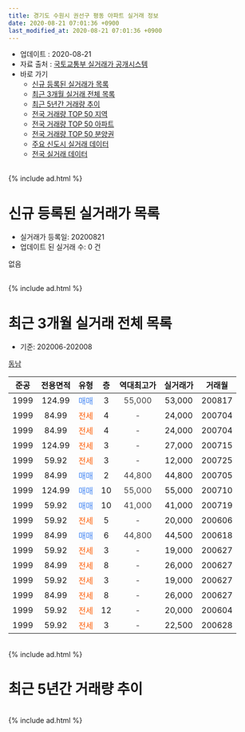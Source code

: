 ```yaml
---
title: 경기도 수원시 권선구 평동 아파트 실거래 정보
date: 2020-08-21 07:01:36 +0900
last_modified_at: 2020-08-21 07:01:36 +0900
---
```


* 업데이트 : 2020-08-21
* 자료 출처 : [국토교통부 실거래가 공개시스템](http://rt.molit.go.kr)
* 바로 가기
    * [신규 등록된 실거래가 목록](#신규-등록된-실거래가-목록)
    * [최근 3개월 실거래 전체 목록](#최근-3개월-실거래-전체-목록)
    * [최근 5년간 거래량 추이](#최근-5년간-거래량-추이)
    * [전국 거래량 TOP 50 지역](https://inasie.github.io/apt-trade-info/최근-3개월-전국에서-가장-거래가-많이-발생한-지역)
    * [전국 거래량 TOP 50 아파트](https://inasie.github.io/apt-trade-info/최근-3개월-전국에서-가장-거래가-많이-발생한-아파트)
    * [전국 거래량 TOP 50 분양권](https://inasie.github.io/apt-trade-info/최근-3개월-전국에서-가장-거래가-많이-발생한-분양권)
    * [주요 신도시 실거래 데이터](https://inasie.github.io/apt-trade-info/주요-신도시)
    * [전국 실거래 데이터](https://inasie.github.io/apt-trade-info/전국)
<br>
{% include ad.html %}
<br>

# 신규 등록된 실거래가 목록
* 실거래가 등록일: 20200821
* 업데이트 된 실거래 수: 0 건

없음

<br>
{% include ad.html %}
<br>

# 최근 3개월 실거래 전체 목록
* 기준: 202006-202008


[동남](https://search.naver.com/search.naver?query=%EA%B2%BD%EA%B8%B0%EB%8F%84+%EC%88%98%EC%9B%90%EC%8B%9C+%EA%B6%8C%EC%84%A0%EA%B5%AC+%ED%8F%89%EB%8F%99+%EB%8F%99%EB%82%A8)

|준공|전용면적|유형|층|역대최고가|실거래가|거래월|
|:---:|:---:|:---:|:---:|:---:|:---:|:---:|
|1999|124.99|<span style="color:#4285f3">매매</span>|3|<span style="color:#444444">55,000</span>|53,000|200817|
|1999|84.99|<span style="color:#ff5a00">전세</span>|4|<span style="color:#444444">-</span>|24,000|200704|
|1999|84.99|<span style="color:#ff5a00">전세</span>|4|<span style="color:#444444">-</span>|24,000|200704|
|1999|124.99|<span style="color:#ff5a00">전세</span>|3|<span style="color:#444444">-</span>|27,000|200715|
|1999|59.92|<span style="color:#ff5a00">전세</span>|3|<span style="color:#444444">-</span>|12,000|200725|
|1999|84.99|<span style="color:#4285f3">매매</span>|2|<span style="color:#444444">44,800</span>|44,800|200705|
|1999|124.99|<span style="color:#4285f3">매매</span>|10|<span style="color:#444444">55,000</span>|55,000|200710|
|1999|59.92|<span style="color:#4285f3">매매</span>|10|<span style="color:#444444">41,000</span>|41,000|200719|
|1999|59.92|<span style="color:#ff5a00">전세</span>|5|<span style="color:#444444">-</span>|20,000|200606|
|1999|84.99|<span style="color:#4285f3">매매</span>|6|<span style="color:#444444">44,800</span>|44,500|200618|
|1999|59.92|<span style="color:#ff5a00">전세</span>|3|<span style="color:#444444">-</span>|19,000|200627|
|1999|84.99|<span style="color:#ff5a00">전세</span>|8|<span style="color:#444444">-</span>|26,000|200627|
|1999|59.92|<span style="color:#ff5a00">전세</span>|3|<span style="color:#444444">-</span>|19,000|200627|
|1999|84.99|<span style="color:#ff5a00">전세</span>|8|<span style="color:#444444">-</span>|26,000|200627|
|1999|59.92|<span style="color:#ff5a00">전세</span>|12|<span style="color:#444444">-</span>|20,000|200604|
|1999|59.92|<span style="color:#ff5a00">전세</span>|3|<span style="color:#444444">-</span>|22,500|200628|


<br>
{% include ad.html %}
<br>

# 최근 5년간 거래량 추이


<div style="width:100%;">
    <canvas id="deal_progress" height="200"></canvas>
</div>

<script>
new Chart(document.getElementById("deal_progress"), {
    type: 'line',
    data: {
        labels: ['201508','201509','201510','201511','201512','201601','201602','201603','201604','201605','201606','201607','201608','201609','201610','201611','201612','201701','201702','201703','201704','201705','201706','201707','201708','201709','201710','201711','201712','201801','201802','201803','201804','201805','201806','201807','201808','201809','201810','201811','201812','201901','201902','201903','201904','201905','201906','201907','201908','201909','201910','201911','201912','202001','202002','202003','202004','202005','202006','202007','202008'],
        datasets: [{
            label: '매매',
            pointRadius: 1,
            data: [4, 3, 3, 3, 2, 1, 4, 4, 4, 4, 4, 7, 6, 3, 3, 1, 5, 5, 7, 4, 3, 3, 5, 5, 2, 3, 4, 5, 0, 5, 5, 5, 2, 3, 4, 1, 13, 12, 6, 2, 6, 1, 3, 3, 0, 3, 3, 3, 4, 1, 4, 5, 9, 8, 6, 0, 0, 2, 1, 3, 1],
            borderColor: "rgba(255, 201, 14, 1)",
            backgroundColor: "rgba(255, 201, 14, 0.5)",
            fill: false,
            lineTension: 0
        },{
            label: '전월세',
            pointRadius: 1,
            data: [4, 5, 2, 3, 2, 0, 3, 8, 4, 2, 8, 1, 3, 1, 6, 4, 2, 0, 2, 7, 2, 2, 1, 2, 3, 2, 1, 8, 0, 4, 3, 4, 4, 0, 3, 3, 2, 7, 1, 4, 6, 4, 2, 2, 3, 8, 2, 3, 4, 0, 5, 4, 3, 6, 10, 5, 3, 3, 7, 4, 0],
            borderColor: "rgba(0, 141, 185, 1)",
            backgroundColor: "rgba(0, 141, 185, 0.5)",
            fill: false,
            lineTension: 0
        }
        ]
    },
    options: {
        responsive: true,
        title: {
            display: false
        },
        tooltips: {
            mode: 'index',
            intersect: false
        },
        hover: {
            mode: 'nearest',
            intersect: true
        },
        scales: {
            xAxes: [{
                display: true,
                scaleLabel: {
                    display: true,
                    labelString: '년/월'
                }
            }],
            yAxes: [{
                display: true,
                ticks: {
                    suggestedMin: 0,
                },
                scaleLabel: {
                    display: true,
                    labelString: '실거래 수'
                }
            }]
        }
    }
});

</script>


<br>
{% include ad.html %}
<br>

